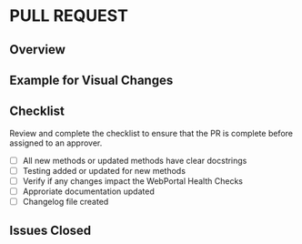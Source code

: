 # PULL REQUEST

## Overview

## Example for Visual Changes

<!--
For user facing features please provide proof that the format is as expected.
Screen shots and/or asciinema recordings are very helpful.
-->

## Checklist

Review and complete the checklist to ensure that the PR is complete before assigned to an approver.

- [ ] All new methods or updated methods have clear docstrings
- [ ] Testing added or updated for new methods
- [ ] Verify if any changes impact the WebPortal Health Checks
- [ ] Approriate documentation updated
- [ ] Changelog file created

## Issues Closed

<!--
Use the `Closes` keyword to automatically close the issue on merge.
Example: Closes #XXXX
-->
